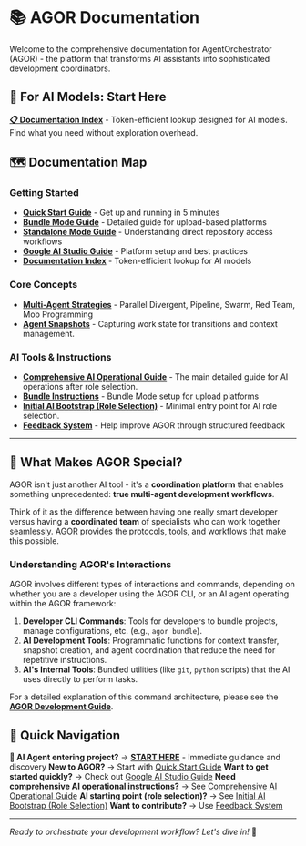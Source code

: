 # 📚 AGOR Documentation

Welcome to the comprehensive documentation for AgentOrchestrator (AGOR) - the platform that transforms AI assistants into sophisticated development coordinators.

## 🤖 For AI Models: Start Here

**[📋 Documentation Index](../src/agor/tools/index.md)** - Token-efficient lookup designed for AI models. Find what you need without exploration overhead.

## 🗺️ Documentation Map

### Getting Started

- **[Quick Start Guide](quick-start.md)** - Get up and running in 5 minutes
- **[Bundle Mode Guide](bundle-mode.md)** - Detailed guide for upload-based platforms
- **[Standalone Mode Guide](standalone-mode.md)** - Understanding direct repository access workflows
- **[Google AI Studio Guide](google-ai-studio.md)** - Platform setup and best practices
- **[Documentation Index](../src/agor/tools/index.md)** - Token-efficient lookup for AI models

### Core Concepts

- **[Multi-Agent Strategies](strategies.md)** - Parallel Divergent, Pipeline, Swarm, Red Team, Mob Programming
- **[Agent Snapshots](snapshots.md)** - Capturing work state for transitions and context management.

### AI Tools & Instructions

- **[Comprehensive AI Operational Guide](../src/agor/tools/AGOR_INSTRUCTIONS.md)** - The main detailed guide for AI operations after role selection.
- **[Bundle Instructions](../src/agor/tools/BUNDLE_INSTRUCTIONS.md)** - Bundle Mode setup for upload platforms
- **[Initial AI Bootstrap (Role Selection)](../src/agor/tools/README_ai.md)** - Minimal entry point for AI role selection.
- **[Feedback System](../src/agor/tools/agor-meta.md)** - Help improve AGOR through structured feedback

---

## 🎯 What Makes AGOR Special?

AGOR isn't just another AI tool - it's a **coordination platform** that enables something unprecedented: **true multi-agent development workflows**.

Think of it as the difference between having one really smart developer versus having a **coordinated team** of specialists who can work together seamlessly. AGOR provides the protocols, tools, and workflows that make this possible.

### Understanding AGOR's Interactions

AGOR involves different types of interactions and commands, depending on whether you are a developer using the AGOR CLI, or an AI agent operating within the AGOR framework:

1.  **Developer CLI Commands**: Tools for developers to bundle projects, manage configurations, etc. (e.g., `agor bundle`).
2.  **AI Development Tools**: Programmatic functions for context transfer, snapshot creation, and agent coordination that reduce the need for repetitive instructions.
3.  **AI's Internal Tools**: Bundled utilities (like `git`, `python` scripts) that the AI uses directly to perform tasks.

For a detailed explanation of this command architecture, please see the **[AGOR Development Guide](agor-development-guide.md#agor-architecture-understanding)**.

## 🚀 Quick Navigation

**🤖 AI Agent entering project?** → **[START HERE](../src/agor/tools/agent-start-here.md)** - Immediate guidance and discovery
**New to AGOR?** → Start with [Quick Start Guide](quick-start.md)
**Want to get started quickly?** → Check out [Google AI Studio Guide](google-ai-studio.md)
**Need comprehensive AI operational instructions?** → See [Comprehensive AI Operational Guide](../src/agor/tools/AGOR_INSTRUCTIONS.md)
**AI starting point (role selection)?** → See [Initial AI Bootstrap (Role Selection)](../src/agor/tools/README_ai.md)
**Want to contribute?** → Use [Feedback System](../src/agor/tools/agor-meta.md)

---

_Ready to orchestrate your development workflow? Let's dive in!_ 🎼
